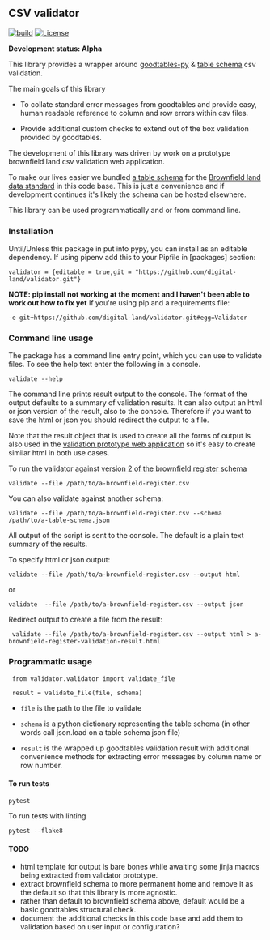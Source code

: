 ## CSV validator
[![build](https://travis-ci.org/digital-land/validator.svg?branch=master)](https://travis-ci.org/digital-land/validator)
[![License](https://img.shields.io/github/license/mashape/apistatus.svg)](https://github.com/digital-land/validator/blob/master/LICENSE)

**Development status: Alpha**

This library provides a wrapper around [goodtables-py](https://github.com/frictionlessdata/goodtables-py) & [table schema](https://frictionlessdata.io/specs/table-schema) csv validation.

The main goals of this library

 - To collate standard error messages from goodtables and provide easy, human readable reference
 to column and row errors within csv files.
 
 - Provide additional custom checks to extend out of the box validation provided by goodtables.
 

The development of this library was driven by work on a prototype brownfield land csv validation web application. 

To make our lives easier we  bundled [a table schema](validator/schema/brownfield-land-v2.json) for the [Brownfield land data standard](https://www.gov.uk/government/publications/brownfield-land-registers-data-standard/publish-your-brownfield-land-data#publish-your-brownfield-land-data) 
in this code base. This is just a convenience and if development continues it's likely the schema can be hosted elsewhere. 

This library can be used programmatically and or from command line.

### Installation

Until/Unless this package in put into pypy, you can install as an editable dependency. If using pipenv add this
to your Pipfile in [packages] section:

    validator = {editable = true,git = "https://github.com/digital-land/validator.git"}


**NOTE: pip install not working at the moment and I haven't been able to work out how to fix yet**
If you're using pip and a requirements file:

    -e git+https://github.com/digital-land/validator.git#egg=Validator



### Command  line usage

The package has a command line entry point, which you can use to validate files. To see the help text enter the following
in a console.

    validate --help

The command line prints result output to the console. The format of the output defaults to a summary of validation
results. It can also output an html or json version of the result, also to the console. Therefore if you want to save the html or json you should redirect the output to a file.

Note that the result object that is used to create all the forms of output is also used in the 
[validation prototype web application](https://github.com/digital-land/brownfield-sites-validator) so it's easy to create similar html in both use cases.

To run the validator against [version 2 of the brownfield register schema](validator/schema/brownfield-land-v2.json)

    validate --file /path/to/a-brownfield-register.csv
    
You can also validate against another schema:

    validate --file /path/to/a-brownfield-register.csv --schema /path/to/a-table-schema.json
    

All output of the script is sent to the console. The default is a plain text summary of the results.

To specify html or json output:

    validate --file /path/to/a-brownfield-register.csv --output html
   
or
    
    validate  --file /path/to/a-brownfield-register.csv --output json


Redirect output to create a file from the result:

     validate --file /path/to/a-brownfield-register.csv --output html > a-brownfield-register-validation-result.html
     

### Programmatic usage

     from validator.validator import validate_file

     result = validate_file(file, schema)
     

 - `file` is the path to the file to validate
 - `schema` is a python dictionary representing the table schema (in other words call json.load on a table schema json file)
 
 - `result` is the wrapped up goodtables validation result with additional convenience methods for extracting error
 messages by column name or row number.



#### To run tests
    
    pytest
    
To run tests with linting

    pytest --flake8
    
 
#### TODO

- html template for output is bare bones while awaiting some jinja macros being extracted from validator prototype.
- extract brownfield schema to more permanent home and remove it as the default so that this library is more agnostic.
- rather than default to brownfield schema above, default would be a basic goodtables structural check.
- document the additional checks in this code base and add them to validation based on user input or configuration?
